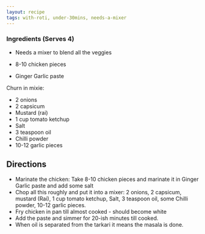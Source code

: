 ```yaml
---
layout: recipe
tags: with-roti, under-30mins, needs-a-mixer
---
```


### Ingredients (Serves 4)

- Needs a mixer to blend all the veggies

- 8-10 chicken pieces
- Ginger Garlic paste

Churn in mixie:
- 2 onions
- 2 capsicum
- Mustard (rai)
- 1 cup tomato ketchup
- Salt
- 3 teaspoon oil
- Chilli powder
- 10-12 garlic pieces


## Directions

- Marinate the chicken: Take 8-10 chicken pieces and marinate it in Ginger Garlic paste and add some salt
- Chop all this roughly and put it into a mixer: 2 onions, 2 capsicum, mustard (Rai), 1 cup tomato ketchup, Salt,  3 teaspoon oil, some Chilli powder, 10-12 garlic pieces.
- Fry chicken in pan till almost cooked - should become white
- Add the paste and simmer for 20-ish minutes till cooked.
- When oil is separated from the tarkari it means the masala is done.
